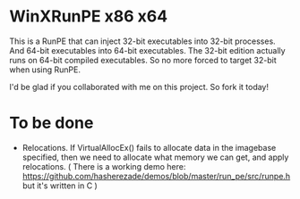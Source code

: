 # WinXRunPE x86 x64
This is a RunPE that can inject 32-bit executables into 32-bit processes. And 64-bit executables into 64-bit executables. The 32-bit edition actually runs on 64-bit compiled executables. So no more forced to target 32-bit when using RunPE.

I'd be glad if you collaborated with me on this project. So fork it today!

# To be done
- Relocations. If VirtualAllocEx() fails to allocate data in the imagebase specified, then we need to allocate what memory we can get, and apply relocations.
( There is a working demo here: https://github.com/hasherezade/demos/blob/master/run_pe/src/runpe.h but it's written in C )